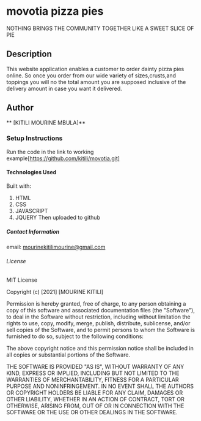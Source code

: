 # movotia pizza pies

NOTHING BRINGS THE COMMUNITY TOGETHER LIKE A SWEET SLICE OF PIE


## Description
This website application enables a customer to order dainty pizza pies online. So once you order from our wide variety of sizes,crusts,and toppings you will no the total amount you are supposed inclusive of the delivery amount in case you want it delivered.


 ## Author
 ** [KITILI MOURINE MBULA]**

 ### Setup Instructions

Run the code in the link to working example[https://github.com/kitili/movotia.git]

#### Technologies Used

Built with:
1. HTML
2. CSS
3. JAVASCRIPT
4. JQUERY
Then uploaded to github

##### Contact Information

email: mourinekitilimourine@gmail.com

###### License

MIT License

Copyright (c) [2021] [MOURINE KITILI]

Permission is hereby granted, free of charge, to any person obtaining a copy
of this software and associated documentation files (the "Software"), to deal
in the Software without restriction, including without limitation the rights
to use, copy, modify, merge, publish, distribute, sublicense, and/or sell
copies of the Software, and to permit persons to whom the Software is
furnished to do so, subject to the following conditions:

The above copyright notice and this permission notice shall be included in all
copies or substantial portions of the Software.

THE SOFTWARE IS PROVIDED "AS IS", WITHOUT WARRANTY OF ANY KIND, EXPRESS OR
IMPLIED, INCLUDING BUT NOT LIMITED TO THE WARRANTIES OF MERCHANTABILITY,
FITNESS FOR A PARTICULAR PURPOSE AND NONINFRINGEMENT. IN NO EVENT SHALL THE
AUTHORS OR COPYRIGHT HOLDERS BE LIABLE FOR ANY CLAIM, DAMAGES OR OTHER
LIABILITY, WHETHER IN AN ACTION OF CONTRACT, TORT OR OTHERWISE, ARISING FROM,
OUT OF OR IN CONNECTION WITH THE SOFTWARE OR THE USE OR OTHER DEALINGS IN THE
SOFTWARE.
